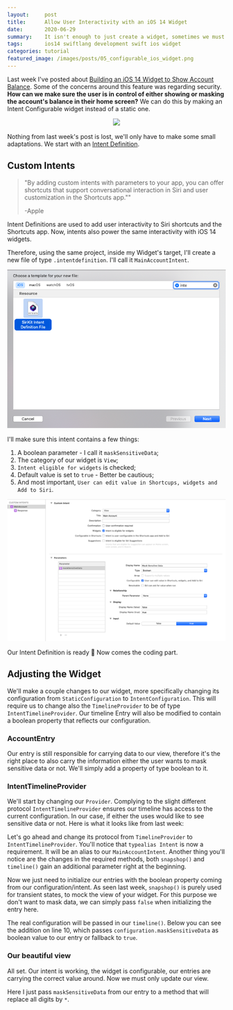 ```yaml
---
layout:     post
title:      Allow User Interactivity with an iOS 14 Widget
date:       2020-06-29
summary:    It isn't enough to just create a widget, sometimes we must make it configurable. Here we'll make sure the user has power to mask sentitive data from his account balance.
tags: 		ios14 swiftlang development swift ios widget
categories: tutorial
featured_image: /images/posts/05_configurable_ios_widget.png
---
```


Last week I've posted about [Building an iOS 14 Widget to Show Account Balance](https://arthuralves.com/tutorial/2020/06/24/building-an-ios14-widget). Some of the concerns around this feature was regarding security. **How can we make sure the user is in control of either showing or masking the account's balance in their home screen?** We can do this by making an Intent Configurable widget instead of a static one.

<div align="center">
 <img src="/images/posts/05_configurable_ios_widget_demo.gif" width="40%">
</div>

Nothing from last week's post is lost, we'll only have to make some small adaptations. We start with an [Intent Definition](https://developer.apple.com/documentation/sirikit/adding_user_interactivity_with_siri_shortcuts_and_the_shortcuts_app).

## Custom Intents

> "By adding custom intents with parameters to your app, you can offer shortcuts that support conversational interaction in Siri and user customization in the Shortcuts app.""
>
> -Apple

Intent Definitions are used to add user interactivity to Siri shortcuts and the Shortcuts app. Now, intents also power the same interactivity with iOS 14 widgets.

Therefore, using the same project, inside my Widget's target, I'll create a new file of type `.intentdefinition`. I'll call it `MainAccountIntent`.

![Main Account Intent](/images/posts/05_configurable_ios_widget_intent_01.png)

I'll make sure this intent contains a few things:

1. A boolean parameter - I call it `maskSensitiveData`;
2. The category of our widget is `View`;
3. `Intent eligible for widgets` is checked;
4. Default value is set to `true` - Better be cautious;
5. And most important, `User can edit value in Shortcups, widgets and Add to Siri`.

![Main Account Intent Filled](/images/posts/05_configurable_ios_widget_intent_02.png)

Our Intent Definition is ready 👏
Now comes the coding part.

## Adjusting the Widget

We'll make a couple changes to our widget, more specifically changing its configuration from `StaticConfiguration` to `IntentConfiguration`. This will require us to change also the `TimelineProvider` to be of type `IntentTimelineProvider`. Our timeline Entry will also be modified to contain a boolean property that reflects our configuration.

### AccountEntry

Our entry is still responsible for carrying data to our view, therefore it's the right place to also carry the information either the user wants to mask sensitive data or not. We'll simply add a property of type boolean to it.

<script src="https://gist.github.com/arthurpalves/ba378f37a39fe7a1300e4162572b3701.js"></script>

### IntentTimelineProvider

We'll start by changing our `Provider`. Complying to the slight different protocol `IntentTimelineProvider` ensures our timeline has access to the current configuration. In our case, if either the uses would like to see sensitive data or not.
Here is what it looks like from last week:

<script src="https://gist.github.com/arthurpalves/b1c16bcb3a7667ee243a926120390eb0.js"></script>

Let's go ahead and change its protocol from `TimelineProvider` to `IntentTimelineProvider`. You'll notice that `typealias Intent` is now a requirement. It will be an alias to our `MainAccountIntent`.
Another thing you'll notice are the changes in the required methods, both `snapshop()` and `timeline()` gain an additional parameter right at the beginning.

<script src="https://gist.github.com/arthurpalves/04dc79827dd14a92dfc30800e213fd1b.js"></script>

Now we just need to initialize our entries with the boolean property coming from our configuration/intent.
As seen last week, `snapshop()` is purely used for transient states, to mock the view of your widget. For this purpose we don't want to mask data, we can simply pass `false` when initializing the entry here.

The real configuration will be passed in our `timeline()`. Below you can see the addition on line 10, which passes `configuration.maskSensitiveData` as boolean value to our entry or fallback to `true`.

<script src="https://gist.github.com/arthurpalves/53d6ee5477fa9a7a44e37a9706ee5238.js"></script>

### Our beautiful view

All set. Our intent is working, the widget is configurable, our entries are carrying the correct value around. Now we must only update our view.

Here I just pass `maskSensitiveData` from our entry to a method that will replace all digits by `*`.

<script src="https://gist.github.com/arthurpalves/1988ee8f76485efd993c019f29741d9c.js"></script>
